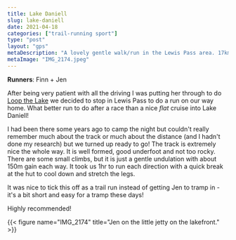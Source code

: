 ```yaml
---
title: Lake Daniell
slug: lake-daniell
date: 2021-04-18
categories: ["trail-running sport"]
type: "post"
layout: "gps"
metaDescription: "A lovely gentle walk/run in the Lewis Pass area. 17km return with ~330m vert. on the round trip!"
metaImage: "IMG_2174.jpeg"
---
```


__Runners__: Finn + Jen

After being very patient with all the driving I was putting her through to do [Loop the Lake](/posts/loop-the-lake-2021) we decided to stop in Lewis Pass to do a run on our way home. What better run to do after a race than a nice _flat_ cruise into Lake Daniell!

I had been there some years ago to camp the night but couldn't really remember much about the track or much about the distance (and I hadn't done my research) but we turned up ready to go! The track is extremely nice the whole way. It is well formed, good underfoot and not too rocky. There are some small climbs, but it is just a gentle undulation with about 150m gain each way. It took us 1hr to run each direction with a quick break at the hut to cool down and stretch the legs.

It was nice to tick this off as a trail run instead of getting Jen to tramp in - it's a bit short and easy for a tramp these days!

Highly recommended!

{{< figure name="IMG_2174" title="Jen on the little jetty on the lakefront." >}}
